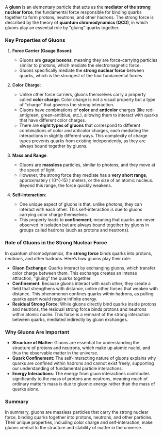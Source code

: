 A **gluon** is an elementary particle that acts as the **mediator of the strong nuclear force**, the fundamental force responsible for binding quarks together to form protons, neutrons, and other hadrons. The strong force is described by the theory of **quantum chromodynamics (QCD)**, in which gluons play an essential role by "gluing" quarks together.

### Key Properties of Gluons

1. **Force Carrier (Gauge Boson)**:
   - Gluons are **gauge bosons**, meaning they are force-carrying particles similar to photons, which mediate the electromagnetic force.
   - Gluons specifically mediate the **strong nuclear force** between quarks, which is the strongest of the four fundamental forces.

2. **Color Charge**:
   - Unlike other force carriers, gluons themselves carry a property called **color charge**. Color charge is not a visual property but a type of "charge" that governs the strong interaction.
   - Gluons have combinations of **color** and **anticolor** charges (like red-antigreen, green-antiblue, etc.), allowing them to interact with quarks that have different color charges.
   - There are **eight types of gluons** that correspond to different combinations of color and anticolor charges, each mediating the interactions in slightly different ways. This complexity of charge types prevents quarks from existing independently, as they are always bound together by gluons.

3. **Mass and Range**:
   - Gluons are **massless** particles, similar to photons, and they move at the speed of light.
   - However, the strong force they mediate has a **very short range**, approximately \( 10^{-15} \) meters, or the size of an atomic nucleus. Beyond this range, the force quickly weakens.
   
4. **Self-Interaction**:
   - One unique aspect of gluons is that, unlike photons, they can interact with each other. This self-interaction is due to gluons carrying color charge themselves.
   - This property leads to **confinement**, meaning that quarks are never observed in isolation but are always bound together by gluons in groups called hadrons (such as protons and neutrons).

### Role of Gluons in the Strong Nuclear Force

In quantum chromodynamics, the **strong force** binds quarks into protons, neutrons, and other hadrons. Here’s how gluons play their role:

- **Gluon Exchange**: Quarks interact by exchanging gluons, which transfer color charge between them. This exchange creates an intense attraction, "gluing" the quarks together.
- **Confinement**: Because gluons interact with each other, they create a field that strengthens with distance, unlike other forces that weaken with distance. This phenomenon confines quarks within hadrons, as pulling quarks apart would require infinite energy.
- **Residual Strong Force**: While gluons directly bind quarks inside protons and neutrons, the residual strong force binds protons and neutrons within atomic nuclei. This force is a remnant of the strong interaction between quarks, mediated indirectly by gluon exchanges.

### Why Gluons Are Important

- **Structure of Matter**: Gluons are essential for understanding the structure of protons and neutrons, which make up atomic nuclei, and thus the observable matter in the universe.
- **Quark Confinement**: The self-interacting nature of gluons explains why quarks are confined within hadrons and cannot exist freely, supporting our understanding of fundamental particle interactions.
- **Energy Interactions**: The energy from gluon interactions contributes significantly to the mass of protons and neutrons, meaning much of ordinary matter’s mass is due to gluonic energy rather than the mass of quarks alone.

### Summary

In summary, gluons are massless particles that carry the strong nuclear force, binding quarks together into protons, neutrons, and other particles. Their unique properties, including color charge and self-interaction, make gluons central to the structure and stability of matter in the universe.
